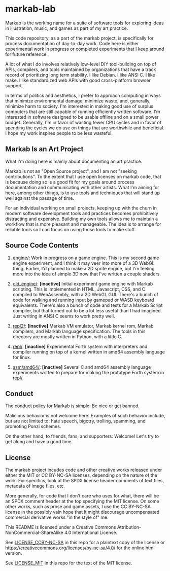 <!-- Copyright (c) 2023 Sam Blenny -->
<!-- SPDX-License-Identifier: CC-BY-NC-SA-4.0 -->

# markab-lab

Markab is the working name for a suite of software tools for exploring ideas in
illustration, music, and games as part of my art practice.

This code repository, as a part of the markab project, is specifically for
process documentation of day-to-day work. Code here is either experimental work
in progress or completed experiments that I keep around for future reference.

A lot of what I do involves relatively low-level DIY tool-building on top of
APIs, compilers, and tools maintained by organizations that have a track record
of prioritizing long term stability. I like Debian. I like ANSI C. I like make.
I like standardized web APIs with good cross-platform browser support.

In terms of politics and aesthetics, I prefer to approach computing in ways
that minimize environmental damage, minimize waste, and, generally, minimize
harm to society. I'm interested in making good use of surplus computers that
are still capable of running efficiently written software. I'm interested in
software designed to be usable offline and on a small power budget. Generally,
I'm in favor of wasting fewer CPU cycles and in favor of spending the cycles we
do use on things that are worthwhile and beneficial. I hope my work inspires
people to be less wasteful.


## Markab Is an Art Project

What I'm doing here is mainly about documenting an art practice.

Markab is not an "Open Source project", and I am not "seeking contributions".
To the extent that I use open licenses on markab code, that is because doing so
is a good fit for my goals around process documentation and communicating with
other artists. What I'm aiming for here, among other things, is to use tools
and techniques that will stand up well against the passage of time.

For an individual working on small projects, keeping up with the churn in
modern software development tools and practices becomes prohibitively
distracting and expensive. Building my own tools allows me to maintain a
workflow that is more pleasant and manageable. The idea is to arrange for
reliable tools so I can focus on using those tools to make stuff.


## Source Code Contents

1. [engine/](engine): Work in progress on a game engine. This is my second game
   engine experiment, and I think it may veer into more of a 3D WebGL thing.
   Earlier, I'd planned to make a 2D sprite engine, but I'm feeling more into
   the idea of simple 3D now that I've written a couple shaders.

2. [old_engine/](old_engine): **[inactive]** Initial experiment game engine
   with Markab scripting. This is implemented in HTML, Javascript, CSS, and C
   compiled to WebAssembly, with a 2D WebGL GUI. There's a bunch of code for
   walking and running input by gamepad or WASD keyboard equivalents. There's
   also a bunch of code and tests for a Markab Script compiler, but that turned
   out to be a lot less useful than I had imagined. Just writing in ANSI C
   seems to work pretty well.

3. [repl2/](repl2):  **[inactive]** Markab VM emulator, Markab kernel rom,
   Markab compilers, and Markab language specification. The tools in this
   directory are mostly written in Python, with a little C.

4. [repl/](repl):  **[inactive]** Experimental Forth system with interpreters
   and compiler running on top of a kernel written in amd64 assembly language
   for linux.

5. [asm/amd64/](asm/amd64): **[inactive]** Several C and amd64 assembly language
   experiments written to prepare for making the prototype Forth system in
   [repl/](repl).


## Conduct

The conduct policy for Markab is simple: Be nice or get banned.

Malicious behavior is not welcome here. Examples of such behavior include, but
are not limited to: hate speech, bigotry, trolling, spamming, and promoting
Ponzi schemes.

On the other hand, to friends, fans, and supporters: Welcome! Let's try to get
along and have a good time.


## License

The markab project incudes code and other creative works released under either
the MIT or CC BY-NC-SA licenses, depending on the nature of the work. For
specifics, look at the SPDX license header comments of text files, metadata of
image files, etc.

More generally, for code that I don't care who uses for what, there will be an
SPDX comment header at the top specifying the MIT license. On some other works,
such as prose and game assets, I use the CC BY-NC-SA license in the possibly
vain hope that it might discourage uncompensated commercial derivative works
"in the style of" me.

This README is licensed under a Creative Commons
Attribution-NonCommercial-ShareAlike 4.0 International License.

See [LICENSE_CCBY-NC-SA](LICENSE_CCBY-NC-SA) in this repo for a plaintext copy
of the license or https://creativecommons.org/licenses/by-nc-sa/4.0/ for the
online html version.

See [LICENSE_MIT](LICENSE_MIT) in this repo for the text of the MIT license.
